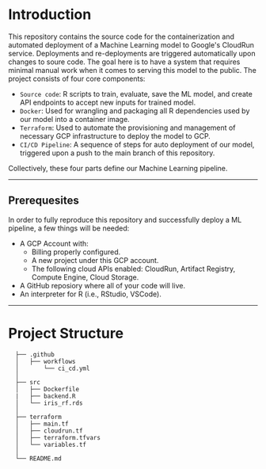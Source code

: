 # Introduction

This repository contains the source code for the containerization and automated deployment of a Machine Learning model to Google's CloudRun service. Deployments and re-deployments are triggered automatically upon changes to soure code. The goal here is to have a system that requires minimal manual work when it comes to serving this model to the public. The project consists of four core components: 
- ```Source code```: R scripts to train, evaluate, save the ML model, and create API endpoints to accept new inputs for trained model.
- ```Docker```: Used for wrangling and packaging all R dependencies used by our model into a container image. 
- ```Terraform```: Used to automate the provisioning and management of necessary GCP infrastructure to deploy the model to GCP.
- ```CI/CD Pipeline```: A sequence of steps for auto deployment of our model, triggered upon a push to the main branch of this repository.

Collectively, these four parts define our Machine Learning pipeline. 

_________________________________________________________________________________________________________________________________________________________

## Prerequesites

In order to fully reproduce this repository and successfully deploy a ML pipeline, a few things will be needed:
  
  - A GCP Account with: 
    - Billing properly configured.
    - A new project under this GCP account.
    - The following cloud APIs enabled: CloudRun, Artifact Registry, Compute Engine, Cloud Storage. 
  - A GitHub reposiory where all of your code will live. 
  - An interpreter for R (i.e., RStudio, VSCode).



_________________________________________________________________________________________________________________________________________________________

# Project Structure

```
  ├── .github
  │   ├── workflows
  │       └── ci_cd.yml
  │
  ├── src
  │   ├── Dockerfile
  |   ├── backend.R
  │   └── iris_rf.rds
  │
  ├── terraform
  │   ├── main.tf
  │   ├── cloudrun.tf
  │   ├── terraform.tfvars
  │   └── variables.tf
  │
  └── README.md
  ```